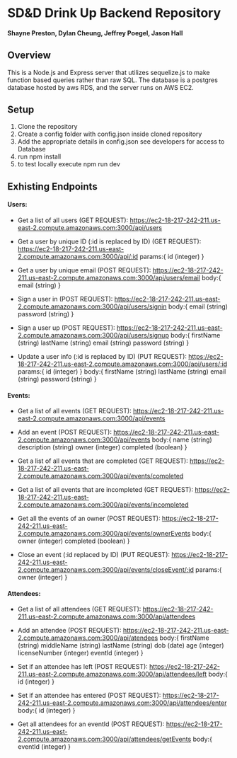 # SD&D Drink Up Backend Repository
#### Shayne Preston, Dylan Cheung, Jeffrey Poegel, Jason Hall

## Overview

This is a Node.js and Express server that utilizes sequelize.js to make function based queries rather than raw SQL. The database is a postgres database hosted by aws RDS, and the server runs on AWS EC2.

## Setup
1. Clone the repository
2. Create a config folder with config.json inside cloned repository
3. Add the appropriate details in config.json see developers for access to Database
4. run npm install
5. to test locally execute npm run dev

## Exhisting Endpoints

#### Users:

+ Get a list of all users (GET REQUEST): https://ec2-18-217-242-211.us-east-2.compute.amazonaws.com:3000/api/users

+ Get a user by unique ID (:id is replaced by ID) (GET REQUEST): https://ec2-18-217-242-211.us-east-2.compute.amazonaws.com:3000/api/:id
params:{
    id (integer)
}

+ Get a user by unique email (POST REQUEST): https://ec2-18-217-242-211.us-east-2.compute.amazonaws.com:3000/api/users/email
body:{
    email (string)
}

+ Sign a user in (POST REQUEST): https://ec2-18-217-242-211.us-east-2.compute.amazonaws.com:3000/api/users/signin
body:{
    email (string)
    password (string)
}

+ Sign a user up (POST REQUEST):
https://ec2-18-217-242-211.us-east-2.compute.amazonaws.com:3000/api/users/signup
body:{
    firstName (string)
    lastName (string)
    email (string)
    password (string)
}

+ Update a user info (:id is replaced by ID) (PUT REQUEST):
https://ec2-18-217-242-211.us-east-2.compute.amazonaws.com:3000/api/users/:id
params:{
    id (integer)
}
body:{
    firstName (string)
    lastName (string)
    email (string)
    password (string)
}

#### Events:

+ Get a list of all events (GET REQUEST):  https://ec2-18-217-242-211.us-east-2.compute.amazonaws.com:3000/api/events

+ Add an event (POST REQUEST): https://ec2-18-217-242-211.us-east-2.compute.amazonaws.com:3000/api/events
body:{
    name (string)
    description (string)
    owner (integer)
    completed (boolean)
}

+ Get a list of all events that are completed (GET REQUEST):  https://ec2-18-217-242-211.us-east-2.compute.amazonaws.com:3000/api/events/completed

+ Get a list of all events that are incompleted (GET REQUEST): https://ec2-18-217-242-211.us-east-2.compute.amazonaws.com:3000/api/events/incompleted

+ Get all the events of an owner (POST REQUEST): https://ec2-18-217-242-211.us-east-2.compute.amazonaws.com:3000/api/events/ownerEvents
body:{
    owner (integer)
    completed (boolean)
}

+ Close an event (:id replaced by ID) (PUT REQUEST): https://ec2-18-217-242-211.us-east-2.compute.amazonaws.com:3000/api/events/closeEvent/:id
params:{
    owner (integer)
}

#### Attendees:

+ Get a list of all attendees (GET REQUEST): https://ec2-18-217-242-211.us-east-2.compute.amazonaws.com:3000/api/attendees

+ Add an attendee (POST REQUEST): https://ec2-18-217-242-211.us-east-2.compute.amazonaws.com:3000/api/atendees
body:{
    firstName (string)
    middleName (string)
    lastName (string)
    dob (date)
    age (integer)
    licenseNumber (integer)
    eventId (integer)
}

+ Set if an attendee has left (POST REQUEST): https://ec2-18-217-242-211.us-east-2.compute.amazonaws.com:3000/api/attendees/left
body:{
    id (integer)
}

+ Set if an attendee has entered (POST REQUEST): https://ec2-18-217-242-211.us-east-2.compute.amazonaws.com:3000/api/attendees/enter
body:{
    id (integer)
}

+ Get all attendees for an eventId (POST REQUEST): https://ec2-18-217-242-211.us-east-2.compute.amazonaws.com:3000/api/attendees/getEvents
body:{
    eventId (integer)
}